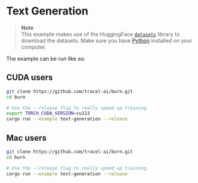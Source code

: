 # Text Generation

> **Note**  
> This example makes use of the HuggingFace [`datasets`](https://huggingface.co/docs/datasets/index)
> library to download the datasets. Make sure you have [Python](https://www.python.org/downloads/)
> installed on your computer.

The example can be run like so:

## CUDA users

```bash
git clone https://github.com/tracel-ai/burn.git
cd burn

# Use the --release flag to really speed up training.
export TORCH_CUDA_VERSION=cu113
cargo run --example text-generation --release
```

## Mac users

```bash
git clone https://github.com/tracel-ai/burn.git
cd burn

# Use the --release flag to really speed up training.
cargo run --example text-generation --release
```
